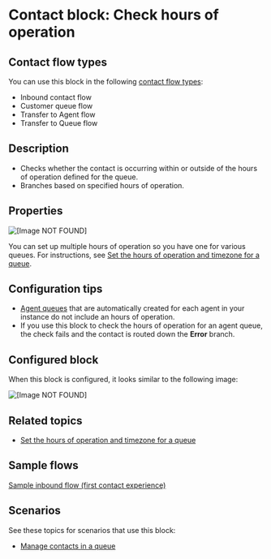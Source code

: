 # Contact block: Check hours of operation<a name="check-hours-of-operation"></a>

## Contact flow types<a name="check-hours-of-operation-types"></a>

You can use this block in the following [contact flow types](create-contact-flow.md#contact-flow-types):
+ Inbound contact flow
+ Customer queue flow
+ Transfer to Agent flow
+ Transfer to Queue flow

## Description<a name="check-hours-of-operation-description"></a>
+ Checks whether the contact is occurring within or outside of the hours of operation defined for the queue\.
+ Branches based on specified hours of operation\.

## Properties<a name="check-hours-of-operation-properties"></a>

![\[Image NOT FOUND\]](http://docs.aws.amazon.com/connect/latest/adminguide/images/check-hours-of-operation-properties.png)

You can set up multiple hours of operation so you have one for various queues\. For instructions, see [Set the hours of operation and timezone for a queue](set-hours-operation.md)\. 

## Configuration tips<a name="check-hours-of-operation-configuration"></a>
+ [Agent queues](concepts-queues-standard-and-agent.md) that are automatically created for each agent in your instance do not include an hours of operation\. 
+ If you use this block to check the hours of operation for an agent queue, the check fails and the contact is routed down the **Error** branch\.

## Configured block<a name="check-hours-of-operation-configured"></a>

When this block is configured, it looks similar to the following image:

![\[Image NOT FOUND\]](http://docs.aws.amazon.com/connect/latest/adminguide/images/check-hours-of-operation-configured.png)

## Related topics<a name="check-hours-of-operation-related"></a>
+ [Set the hours of operation and timezone for a queue](set-hours-operation.md)

## Sample flows<a name="check-hours-of-operation-samples"></a>

[Sample inbound flow \(first contact experience\)](sample-inbound-flow.md)

## Scenarios<a name="check-hours-of-operation-scenarios"></a>

See these topics for scenarios that use this block:
+ [Manage contacts in a queue](queue-to-queue-transfer.md)